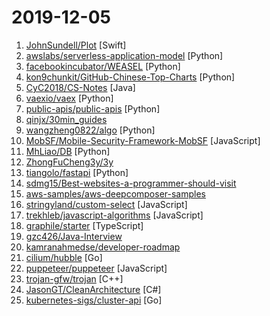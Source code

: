 # 2019-12-05

1. [JohnSundell/Plot](https://github.com/JohnSundell/Plot "A DSL for writing type-safe HTML, XML and RSS in Swift.") [Swift]
2. [awslabs/serverless-application-model](https://github.com/awslabs/serverless-application-model "AWS Serverless Application Model (SAM) is an open-source framework for building serverless applications") [Python]
3. [facebookincubator/WEASEL](https://github.com/facebookincubator/WEASEL "DNS covert channel implant for Red Teams.") [Python]
4. [kon9chunkit/GitHub-Chinese-Top-Charts](https://github.com/kon9chunkit/GitHub-Chinese-Top-Charts "🇨🇳 GitHub中文排行榜，帮助你发现高分优秀中文项目、更高效地吸收国人的优秀经验成果；榜单每周更新一次，敬请关注！") [Python]
5. [CyC2018/CS-Notes](https://github.com/CyC2018/CS-Notes "📚 技术面试必备基础知识、Leetcode、计算机操作系统、计算机网络、系统设计、Java、Python、C++") [Java]
6. [vaexio/vaex](https://github.com/vaexio/vaex "Out-of-Core DataFrames for Python, visualize and explore big tabular data at a billion rows per second.") [Python]
7. [public-apis/public-apis](https://github.com/public-apis/public-apis "A collective list of free APIs for use in software and web development.") [Python]
8. [qinjx/30min_guides](https://github.com/qinjx/30min_guides "覃健祥的学习笔记，各种几十分钟入门的文档") 
9. [wangzheng0822/algo](https://github.com/wangzheng0822/algo "数据结构和算法必知必会的50个代码实现") [Python]
10. [MobSF/Mobile-Security-Framework-MobSF](https://github.com/MobSF/Mobile-Security-Framework-MobSF "Mobile Security Framework (MobSF) is an automated, all-in-one mobile application (Android/iOS/Windows) pen-testing, malware analysis and security assessment framework capable of performing static and dynamic analysis.") [JavaScript]
11. [MhLiao/DB](https://github.com/MhLiao/DB "A PyToch implementation of Real-time Scene Text Detection with Differentiable Binarization.") [Python]
12. [ZhongFuCheng3y/3y](https://github.com/ZhongFuCheng3y/3y "📓从Java基础、JavaWeb基础到常用的框架再到面试题都有完整的教程，几乎涵盖了Java后端必备的知识点") 
13. [tiangolo/fastapi](https://github.com/tiangolo/fastapi "FastAPI framework, high performance, easy to learn, fast to code, ready for production") [Python]
14. [sdmg15/Best-websites-a-programmer-should-visit](https://github.com/sdmg15/Best-websites-a-programmer-should-visit "🔗 Some useful websites for programmers.") 
15. [aws-samples/aws-deepcomposer-samples](https://github.com/aws-samples/aws-deepcomposer-samples "") 
16. [stringyland/custom-select](https://github.com/stringyland/custom-select "My version of a custom select input, with filtering") [JavaScript]
17. [trekhleb/javascript-algorithms](https://github.com/trekhleb/javascript-algorithms "📝 Algorithms and data structures implemented in JavaScript with explanations and links to further readings") [JavaScript]
18. [graphile/starter](https://github.com/graphile/starter "Opinionated quick-start with pre-built user account system for full-stack application development in React, Node.js, GraphQL and PostgreSQL. Powered by PostGraphile, TypeScript, Apollo Client, Graphile Worker, Graphile Migrate, Ant Design and Next.js") [TypeScript]
19. [gzc426/Java-Interview](https://github.com/gzc426/Java-Interview "Java 面试必会 直通BAT") 
20. [kamranahmedse/developer-roadmap](https://github.com/kamranahmedse/developer-roadmap "Roadmap to becoming a web developer in 2019") 
21. [cilium/hubble](https://github.com/cilium/hubble "Hubble - Network, Service & Security Observability for Kubernetes") [Go]
22. [puppeteer/puppeteer](https://github.com/puppeteer/puppeteer "Headless Chrome Node.js API") [JavaScript]
23. [trojan-gfw/trojan](https://github.com/trojan-gfw/trojan "An unidentifiable mechanism that helps you bypass GFW.") [C++]
24. [JasonGT/CleanArchitecture](https://github.com/JasonGT/CleanArchitecture "Clean Architecture Solution Template for Angular 8 and .NET Core 3") [C#]
25. [kubernetes-sigs/cluster-api](https://github.com/kubernetes-sigs/cluster-api "Home for the Cluster Management API work, a subproject of sig-cluster-lifecycle") [Go]
